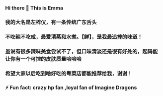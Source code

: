 ### Hi there 👋 This is Emma

<!--
**EmmaZoeLeft/EmmaZoeLeft** is a ✨ _special_ ✨ repository because its `README.md` (this file) appears on your GitHub profile.

Here are some ideas to get you started:

- 🔭 I’m currently working on ...
- 🌱 I’m currently learning ...
- 👯 I’m looking to collaborate on ...
- 🤔 I’m looking for help with ...
- 💬 Ask me about ...
- 📫 How to reach me: ...
- 😄 Pronouns: ...
- ⚡ Fun fact: ...
-->
### 我的大名是左梓仪，有一条传统广东舌头
### 不吃辣不吃咸，最爱清蒸和水煮。【鲜】，是我最追捧的味道！
### 虽说有很多辣味美食尝试不了，但口味清淡还是很有好处的，起码能让你有一个可控的皮肤质量哈哈哈
### 希望大家以后吃到啥好吃的粤菜店都能推荐给我，谢谢！

### ⚡ Fun fact: crazy hp fan ,loyal fan of Imagine Dragons
